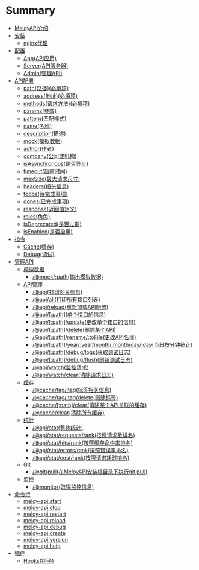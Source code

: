 # Summary

* [MeloyAPI介绍](README.md)
* [安装](an-zhuang.md)
  * [nginx代理](an-zhuang/nginxdai-li.md)
* [配置](chapter1.md)
  * [App\(API应用\)](chapter1/ying-yong.md)
  * [Server\(API服务器\)](chapter1/serverfu-wu-566829.md)
  * [Admin\(管理API\)](chapter1/adminguan-li-jie-976229.md)
* [API配置](jie-kou-pei-zhi.md)
  * [path\(路径\)\(必填项\)](jie-kou-pei-zhi/pathlu-5f8429.md)
  * [address\(地址\)\(必填项\)](jie-kou-pei-zhi/addressdi-574029.md)
  * [methods\(请求方法\)\(必填项\)](jie-kou-pei-zhi/methodsqing-qiu-fang-6cd529.md)
  * [params\(参数\)](jie-kou-pei-zhi/paramscan-657029.md)
  * [pattern\(匹配模式\)](jie-kou-pei-zhi/patternpi-pei-mo-5f0f29.md)
  * [name\(名称\)](jie-kou-pei-zhi/nameming-79f029.md)
  * [description\(描述\)](jie-kou-pei-zhi/descriptionmiao-8ff029.md)
  * [mock\(模拟数据\)](jie-kou-pei-zhi/mockmo-ni-shu-636e29.md)
  * [author\(作者\)](jie-kou-pei-zhi/authorzuo-800529.md)
  * [company\(公司或机构\)](jie-kou-pei-zhi/companygong-si-huo-zu-7ec7295d.md)
  * [isAsynchronous\(是否异步\)](jie-kou-pei-zhi/isasynchronousshi-fou-yi-6b6529.md)
  * [timeout\(超时时间\)](jie-kou-pei-zhi/timeoutchao-shi-shi-95f429.md)
  * [maxSize\(最大请求尺寸\)](jie-kou-pei-zhi/maxsize.md)
  * [headers\(报头信息\)](jie-kou-pei-zhi/headersbao-tou-xin-606f29.md)
  * [todos\(待完成事项\)](jie-kou-pei-zhi/todosdai-wan-cheng-shi-987929.md)
  * [dones\(已完成事项\)](jie-kou-pei-zhi/donesyi-wan-cheng-shi-987929.md)
  * [response\(返回值定义\)](jie-kou-pei-zhi/responsefan-hui-zhi-ding-4e4929.md)
  * [roles\(角色\)](jie-kou-pei-zhi/rolesjiao-827229.md)
  * [isDeprecated\(是否过期\)](jie-kou-pei-zhi/isdeprecatedshi-fou-guo-671f29.md)
  * [isEnabled\(是否启用\)](jie-kou-pei-zhi/isenabledshi-fou-qi-752829.md)
* [指令](zhi-ling.md)
  * [Cache\(缓存\)](zhi-ling/huan-cun.md)
  * [Debug\(调试\)](zhi-ling/debugdiao-8bd529.md)
* [管理API](guan-li-jie-kou.md)
  * [模拟数据](guan-li-jie-kou/mo-ni-shu-ju.md)
    * [/@mock/:path\(输出模拟数据\)](guan-li-jie-kou/mockpath-shu-chu-mo-ni-shu-ju.md)
  * [API管理](guan-li-jie-kou/apiguan-li.md)
    * [/@api\(打印网关信息\)](guan-li-jie-kou/apida-yin-jie-kou-xin-606f29.md)
    * [/@api/all\(打印所有接口列表\)](guan-li-jie-kou/apiallda-yin-suo-you-jie-kou-lie-886829.md)
    * [/@api/reload\(重新加载API配置\)](guan-li-jie-kou/apireloadzhong-xin-jia-zai-api-pei-7f6e29.md)
    * [/@api/\[:path\]\(单个接口的信息\)](guan-li-jie-kou/apipathdan-ge-jie-kou-de-xin-606f29.md)
    * [/@api/\[:path\]/update\(更改单个接口的信息\)](guan-li-jie-kou/apipathupdategeng-gai-dan-ge-jie-kou-de-xin-606f29.md)
    * [/@api/\[:path\]/delete\(删除某个API\)](guan-li-jie-kou/apipathdeleteshan-chu-mou-ge-api.md)
    * [/@api/\[:path\]/rename/:toFile\(更改API名称\)](guan-li-jie-kou/apipathrenametofilegeng-gai-api-ming-79f029.md)
    * [/@api/\[:path\]/year/:year/month/:month/day/:day\(当日按分钟统计\)](guan-li-jie-kou/apipathyearyearmonthmonthdaydaydang-ri-an-fen-zhong-tong-8ba129.md)
    * [/@api/\[:path\]/debug/logs\(获取调试日志\)](guan-li-jie-kou/apipathdebuglogshuo-qu-diao-shi-ri-5fd729.md)
    * [/@api/\[:path\]/debug/flush\(刷新调试日志\)](guan-li-jie-kou/apipathdebugflushshua-xin-diao-shi-ri-5fd729.md)
    * [/@api/watch\(监控请求\)](guan-li-jie-kou/apiwatch.md)
    * [/@api/watch/clear\(清除请求日志\)](guan-li-jie-kou/apiwatchclearqing-chu-qing-qiu-ri-5fd729.md)
  * [缓存](guan-li-jie-kou/huan-cun.md)
    * [/@cache/tag/:tag\(标签相关信息\)](guan-li-jie-kou/cachetagtagbiao-qian-xiang-guan-xin-606f29.md)
    * [/@cache/tag/:tag/delete\(删除标签\)](guan-li-jie-kou/cachetagtagdeleteshan-chu-biao-7b7e29.md)
    * [/@cache/\[:path\]/clear\(清除某个API关联的缓存\)](guan-li-jie-kou/cachepathclearqing-chu-mou-ge-api-guan-lian-de-huan-5b5829.md)
    * [/@cache/clear\(清除所有缓存\)](guan-li-jie-kou/cacheclearqing-chu-suo-you-huan-5b5829.md)
  * [统计](guan-li-jie-kou/tong-ji.md)
    * [/@api/stat\(整体统计\)](guan-li-jie-kou/tong-ji/apistatzheng-ti-tong-8ba129.md)
    * [/@api/stat/requests/rank\(按照请求数排名\)](guan-li-jie-kou/tong-ji/apistatrequestsrankan-zhao-qing-qiu-shu-pai-540d29.md)
    * [/@api/stat/hits/rank\(按照缓存命中率排名\)](guan-li-jie-kou/tong-ji/apistathitsrankan-zhao-huan-cun-ming-zhong-lv-pai-540d29.md)
    * [/@api/stat/errors/rank\(按照错误率排名\)](guan-li-jie-kou/tong-ji/apistaterrorsrankan-zhao-cuo-wu-lv-pai-540d29.md)
    * [/@api/stat/cost/rank\(按照请求耗时排名\)](guan-li-jie-kou/tong-ji/apistatcostrankan-zhao-qing-qiu-hao-shi-pai-540d29.md)
  * [Git](guan-li-jie-kou/git.md)
    * [/@git/pull\(在MeloyAPI安装根目录下执行git pull\)](guan-li-jie-kou/gitpullzai-meloyapi-an-zhuang-gen-mu-lu-xia-zhi-xing-git-pull.md)
  * 监控
    * [/@monitor\(取得监控信息\)](guan-li-jie-kou/monitorqu-de-jian-kong-xin-606f29.md)
* [命令行](ming-ling-xing.md)
  * [meloy-api start](ming-ling-xing/meloy-api-start.md)
  * [meloy-api stop](ming-ling-xing/meloy-api-stop.md)
  * [meloy-api restart](ming-ling-xing/meloy-api-restart.md)
  * [meloy-api reload](ming-ling-xing/meloy-api-reload.md)
  * [meloy-api debug](ming-ling-xing/meloy-api-debug.md)
  * [meloy-api create](ming-ling-xing/meloy-api-create.md)
  * [meloy-api version](ming-ling-xing/meloy-api-version.md)
  * [meloy-api help](ming-ling-xing/meloy-api-help.md)
* [插件](cha-jian.md)
  * [Hooks\(钩子\)](cha-jian/hooksgou-5b5029.md)


